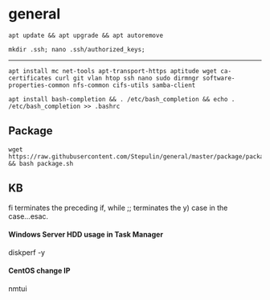 # general

`apt update && apt upgrade && apt autoremove`

`mkdir .ssh; nano .ssh/authorized_keys;`


---

```
apt install mc net-tools apt-transport-https aptitude wget ca-certificates curl git vlan htop ssh nano sudo dirmngr software-properties-common nfs-common cifs-utils samba-client
```

```
apt install bash-completion && . /etc/bash_completion && echo . /etc/bash_completion >> .bashrc
```

## Package

```
wget https://raw.githubusercontent.com/Stepulin/general/master/package/package.sh && bash package.sh
```

## KB

fi terminates the preceding if, while ;; terminates the y) case in the case...esac.

#### Windows Server HDD usage in Task Manager
diskperf -y

#### CentOS change IP
nmtui
